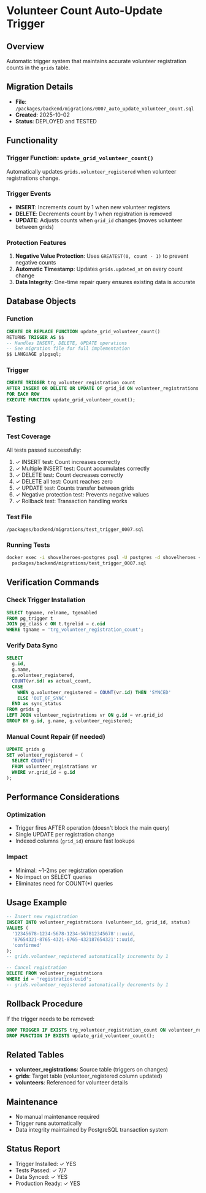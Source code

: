 # Volunteer Count Auto-Update Trigger

## Overview
Automatic trigger system that maintains accurate volunteer registration counts in the `grids` table.

## Migration Details
- **File**: `/packages/backend/migrations/0007_auto_update_volunteer_count.sql`
- **Created**: 2025-10-02
- **Status**: DEPLOYED and TESTED

## Functionality

### Trigger Function: `update_grid_volunteer_count()`
Automatically updates `grids.volunteer_registered` when volunteer registrations change.

### Trigger Events
- **INSERT**: Increments count by 1 when new volunteer registers
- **DELETE**: Decrements count by 1 when registration is removed
- **UPDATE**: Adjusts counts when `grid_id` changes (moves volunteer between grids)

### Protection Features
1. **Negative Value Protection**: Uses `GREATEST(0, count - 1)` to prevent negative counts
2. **Automatic Timestamp**: Updates `grids.updated_at` on every count change
3. **Data Integrity**: One-time repair query ensures existing data is accurate

## Database Objects

### Function
```sql
CREATE OR REPLACE FUNCTION update_grid_volunteer_count()
RETURNS TRIGGER AS $$
-- Handles INSERT, DELETE, UPDATE operations
-- See migration file for full implementation
$$ LANGUAGE plpgsql;
```

### Trigger
```sql
CREATE TRIGGER trg_volunteer_registration_count
AFTER INSERT OR DELETE OR UPDATE OF grid_id ON volunteer_registrations
FOR EACH ROW
EXECUTE FUNCTION update_grid_volunteer_count();
```

## Testing

### Test Coverage
All tests passed successfully:
1. ✓ INSERT test: Count increases correctly
2. ✓ Multiple INSERT test: Count accumulates correctly
3. ✓ DELETE test: Count decreases correctly
4. ✓ DELETE all test: Count reaches zero
5. ✓ UPDATE test: Counts transfer between grids
6. ✓ Negative protection test: Prevents negative values
7. ✓ Rollback test: Transaction handling works

### Test File
`/packages/backend/migrations/test_trigger_0007.sql`

### Running Tests
```bash
docker exec -i shovelheroes-postgres psql -U postgres -d shovelheroes < \
  packages/backend/migrations/test_trigger_0007.sql
```

## Verification Commands

### Check Trigger Installation
```sql
SELECT tgname, relname, tgenabled
FROM pg_trigger t
JOIN pg_class c ON t.tgrelid = c.oid
WHERE tgname = 'trg_volunteer_registration_count';
```

### Verify Data Sync
```sql
SELECT
  g.id,
  g.name,
  g.volunteer_registered,
  COUNT(vr.id) as actual_count,
  CASE
    WHEN g.volunteer_registered = COUNT(vr.id) THEN 'SYNCED'
    ELSE 'OUT_OF_SYNC'
  END as sync_status
FROM grids g
LEFT JOIN volunteer_registrations vr ON g.id = vr.grid_id
GROUP BY g.id, g.name, g.volunteer_registered;
```

### Manual Count Repair (if needed)
```sql
UPDATE grids g
SET volunteer_registered = (
  SELECT COUNT(*)
  FROM volunteer_registrations vr
  WHERE vr.grid_id = g.id
);
```

## Performance Considerations

### Optimization
- Trigger fires AFTER operation (doesn't block the main query)
- Single UPDATE per registration change
- Indexed columns (`grid_id`) ensure fast lookups

### Impact
- Minimal: ~1-2ms per registration operation
- No impact on SELECT queries
- Eliminates need for COUNT(*) queries

## Usage Example

```sql
-- Insert new registration
INSERT INTO volunteer_registrations (volunteer_id, grid_id, status)
VALUES (
  '12345678-1234-5678-1234-567812345678'::uuid,
  '87654321-8765-4321-8765-432187654321'::uuid,
  'confirmed'
);
-- grids.volunteer_registered automatically increments by 1

-- Cancel registration
DELETE FROM volunteer_registrations
WHERE id = 'registration-uuid';
-- grids.volunteer_registered automatically decrements by 1
```

## Rollback Procedure

If the trigger needs to be removed:
```sql
DROP TRIGGER IF EXISTS trg_volunteer_registration_count ON volunteer_registrations;
DROP FUNCTION IF EXISTS update_grid_volunteer_count();
```

## Related Tables
- **volunteer_registrations**: Source table (triggers on changes)
- **grids**: Target table (volunteer_registered column updated)
- **volunteers**: Referenced for volunteer details

## Maintenance
- No manual maintenance required
- Trigger runs automatically
- Data integrity maintained by PostgreSQL transaction system

## Status Report
- Trigger Installed: ✓ YES
- Tests Passed: ✓ 7/7
- Data Synced: ✓ YES
- Production Ready: ✓ YES
